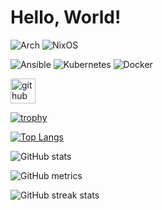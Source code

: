 # Hello, World!

![Arch](https://img.shields.io/badge/Arch%20Linux-1793D1?logo=arch-linux&logoColor=fff&style=for-the-badge) ![NixOS](https://img.shields.io/badge/NIXOS-5277C3.svg?style=for-the-badge&logo=NixOS&logoColor=white)

![Ansible](https://img.shields.io/badge/ansible-%231A1918.svg?style=for-the-badge&logo=ansible&logoColor=white) ![Kubernetes](https://img.shields.io/badge/kubernetes-%23326ce5.svg?style=for-the-badge&logo=kubernetes&logoColor=white) ![Docker](https://img.shields.io/badge/docker-%230db7ed.svg?style=for-the-badge&logo=docker&logoColor=white)




[<img src='https://cdn.jsdelivr.net/npm/simple-icons@3.0.1/icons/github.svg' alt='github' height='40'>](https://github.com/mrtoadie)  

[![trophy](https://github-profile-trophy.vercel.app/?username=mrtoadie)](https://github.com/ryo-ma/github-profile-trophy)

[![Top Langs](https://github-readme-stats.vercel.app/api/top-langs/?username=mrtoadie)](https://github.com/anuraghazra/github-readme-stats)

![GitHub stats](https://github-readme-stats.vercel.app/api?username=mrtoadie&show_icons=true)  

![GitHub metrics](https://metrics.lecoq.io/mrtoadie)  

![GitHub streak stats](https://streak-stats.demolab.com/?user=mrtoadie)  
